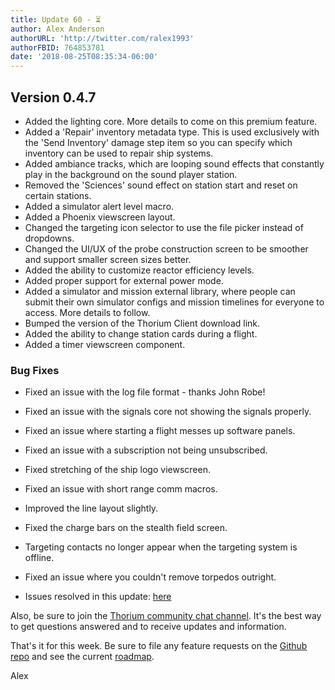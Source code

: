 ```yaml
---
title: Update 60 - ⏳
author: Alex Anderson
authorURL: 'http://twitter.com/ralex1993'
authorFBID: 764853781
date: '2018-08-25T08:35:34-06:00'
---
```

## Version 0.4.7

* Added the lighting core. More details to come on this premium feature.
* Added a 'Repair' inventory metadata type. This is used exclusively with the 'Send Inventory' damage step item so you can specify which inventory can be used to repair ship systems.
* Added ambiance tracks, which are looping sound effects that constantly play in the background on the sound player station.
* Removed the 'Sciences' sound effect on station start and reset on certain stations.
* Added a simulator alert level macro.
* Added a Phoenix viewscreen layout.
* Changed the targeting icon selector to use the file picker instead of dropdowns.
* Changed the UI/UX of the probe construction screen to be smoother and support smaller screen sizes better.
* Added the ability to customize reactor efficiency levels.
* Added proper support for external power mode.
* Added a simulator and mission external library, where people can submit their own simulator configs and mission timelines for everyone to access. More details to follow.
* Bumped the version of the Thorium Client download link.
* Added the ability to change station cards during a flight.
* Added a timer viewscreen component.

### Bug Fixes

* Fixed an issue with the log file format - thanks John Robe!
* Fixed an issue with the signals core not showing the signals properly.
* Fixed an issue where starting a flight messes up software panels.
* Fixed an issue with a subscription not being unsubscribed.
* Fixed stretching of the ship logo viewscreen.
* Fixed an issue with short range comm macros.
* Improved the line layout slightly.
* Fixed the charge bars on the stealth field screen.
* Targeting contacts no longer appear when the targeting system is offline.
* Fixed an issue where you couldn't remove torpedos outright.

* Issues resolved in this update:
  [here](https://github.com/Thorium-Sim/thorium/issues?utf8=✓&q=is%3Aissue+is%3Aclosed+closed%3A2018-08-19..2018-08-25)
  
Also, be sure to join the
  [Thorium community chat channel](https://discord.gg/UvxTQZz). It's the best way
  to get questions answered and to receive updates and information.
  
That's it for this week. Be sure to file any feature requests on the
  [Github repo](https://github.com/Thorium-Sim/thorium/issues) and see the current
  [roadmap](https://github.com/Thorium-Sim/thorium/projects/2).
  
Alex
